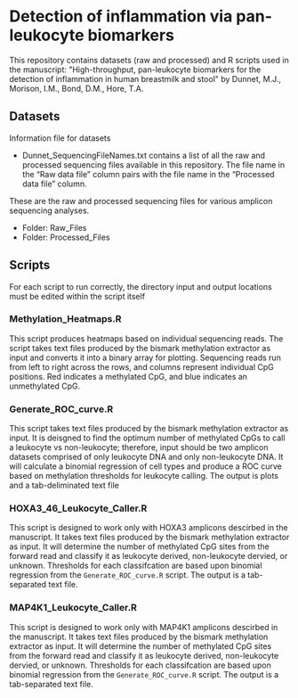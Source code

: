 # Detection of inflammation via pan-leukocyte biomarkers
This repository contains datasets (raw and processed) and R scripts used in the manuscript: "High-throughput, pan-leukocyte biomarkers for the detection of inflammation in human breastmilk and stool" by Dunnet, M.J., Morison, I.M., Bond, D.M., Hore, T.A.

## Datasets
Information file for datasets
-	Dunnet_SequencingFileNames.txt contains a list of all the raw and processed sequencing files available in this repository. The file name in the “Raw data file” column pairs with the file name in the “Processed data file” column.

These are the raw and processed sequencing files for various amplicon sequencing analyses.
-	Folder: Raw_Files
-	Folder: Processed_Files

## Scripts
For each script to run correctly, the directory input and output locations must be edited within the script itself

### Methylation_Heatmaps.R
This script produces heatmaps based on individual sequencing reads. The script takes text files produced by the bismark methylation extractor as input and converts it into a binary array for plotting. Sequencing reads run from left to right across the rows, and columns represent individual CpG positions. Red indicates a methylated CpG, and blue indicates an unmethylated CpG. 

### Generate_ROC_curve.R
This script takes text files produced by the bismark methylation extractor as input. It is deisgned to find the optimum number of methylated CpGs to call a leukocyte vs non-leukocyte; therefore, input should be two amplicon datasets comprised of  only leukocyte DNA and only non-leukocyte DNA. It will calculate a binomial regression of cell types and produce a ROC curve based on methylation thresholds for leukocyte calling. The output is plots and a tab-deliminated text file

### HOXA3_46_Leukocyte_Caller.R
This script is designed to work only with HOXA3 amplicons descirbed in the manuscript. It takes text files produced by the bismark methylation extractor as input. It will determine the number of methylated CpG sites from the forward read and classify it as leukocyte derived, non-leukocyte dervied, or unknown. Thresholds for each classifcation are based upon binomial regression from the `Generate_ROC_curve.R` script. The output is a tab-separated text file.

### MAP4K1_Leukocyte_Caller.R
This script is designed to work only with MAP4K1 amplicons descirbed in the manuscript. It takes text files produced by the bismark methylation extractor as input. It will determine the number of methylated CpG sites from the forward read and classify it as leukocyte derived, non-leukocyte dervied, or unknown. Thresholds for each classifcation are based upon binomial regression from the `Generate_ROC_curve.R` script. The output is a tab-separated text file.
